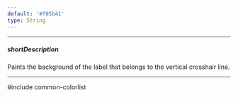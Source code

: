 ```yaml
---
default: '#f05b41'
type: String
---
```

---
##### shortDescription
Paints the background of the label that belongs to the vertical crosshair line.

---
#include common-colorlist